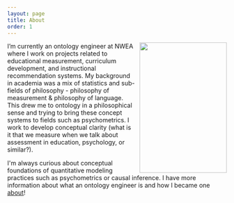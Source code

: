 ```yaml
---
layout: page
title: About
order: 1
---
```


<div style='float: right; padding-left: 10px' >
  <img src='../assets/img/headshot.jpg' width="200" height="300" />
</div>


I’m currently an ontology engineer at NWEA where I work on projects related to educational measurement, curriculum development, and instructional recommendation systems. My background in academia was a mix of statistics and sub-fields of philosophy - philosophy of measurement & philosophy of language. This drew me to ontology in a philosophical sense and trying to bring these concept systems to fields such as psychometrics. I work to develop conceptual clarity (what is it that we measure when we talk about assessment in education, psychology, or similar?). 

I'm always curious about conceptual foundations of quantitative modeling practices such as psychometrics or causal inference. I have more information about what an ontology engineer is and how I became one [about](https://dbkatz.com/about/)!
